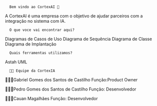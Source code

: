       Bem vindo ao CortexAI 🚀
A CortexAI é uma empresa com o objetivo de ajudar parceiros com a integração no sistema com IA.
      
      O que voce vai encontrar aqui?
Diagramas de Casos de Uso
Diagrama de Sequência
Diagrama de Classe
Diagrama de Implantação

      Quais ferramentas utilizamos?
Astah UML
      
      👨‍🏫 Equipe da CortexIA
👨🏻‍💻Gabriel Gomes dos Santos de Castilho Função:Product Owner

👨🏻‍💻Pedro Gomes dos Santos de Castilho Função: Desenvolvedor

👨🏻‍💻Cauan Magalhães Função: Desenvolvedor
